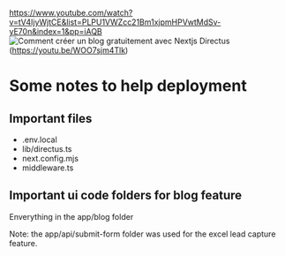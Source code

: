 https://www.youtube.com/watch?v=tV4IjyWjtCE&list=PLPU1VWZcc21Bm1xjpmHPVwtMdSv-yE70n&index=1&pp=iAQB 
![Comment créer un blog gratuitement avec Nextjs Directus](https://github.com/user-attachments/assets/7d879b82-5675-477c-83d2-90ded86b57bf)(https://youtu.be/WOO7sjm4Tlk)

# Some notes to help deployment

## Important files
- .env.local
- lib/directus.ts
- next.config.mjs
- middleware.ts

## Important ui code folders for blog feature
Enverything in the app/blog folder

Note: the app/api/submit-form folder was used for the excel lead capture feature.

